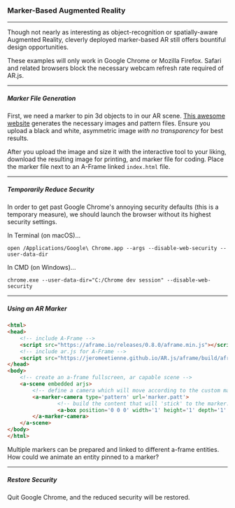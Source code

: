 ### Marker-Based Augmented Reality

-----

Though not nearly as interesting as object-recognition or spatially-aware Augmented Reality, cleverly deployed marker-based AR still offers bountiful design opportunities.

These examples will only work in Google Chrome or Mozilla Firefox. Safari and related browsers block the necessary webcam refresh rate required of AR.js.

-----

##### Marker File Generation

First, we need a marker to pin 3d objects to in our AR scene. [This awesome website](https://jeromeetienne.github.io/AR.js/three.js/examples/marker-training/examples/generator.html) generates the necessary images and pattern files. Ensure you upload a black and white, asymmetric image *with no transparency* for best results.

After you upload the image and size it with the interactive tool to your liking, download the resulting image for printing, and marker file for coding. Place the marker file next to an A-Frame linked `index.html` file.

-----

##### Temporarily Reduce Security


In order to get past Google Chrome's annoying security defaults (this is a temporary measure), we should launch the browser without its highest security settings.

In Terminal (on macOS)...

```
open /Applications/Google\ Chrome.app --args --disable-web-security --user-data-dir
```

In CMD (on Windows)...

```
chrome.exe --user-data-dir="C:/Chrome dev session" --disable-web-security
```

-----

##### Using an AR Marker


```html
<html>
<head>
	<!-- include A-Frame -->
	<script src="https://aframe.io/releases/0.8.0/aframe.min.js"></script>
	<!-- include ar.js for A-Frame -->
	<script src="https://jeromeetienne.github.io/AR.js/aframe/build/aframe-ar.js"></script>
</head>
<body>
	<!-- create an a-frame fullscreen, ar capable scene -->
	<a-scene embedded arjs>
		<!-- define a camera which will move according to the custom marker position -->
		<a-marker-camera type='pattern' url='marker.patt'>
				<!-- build the content that will 'stick' to the marker. All parameters are 'marker' units--> 
				<a-box position='0 0 0' width='1' height='1' depth='1' position='0 4 0' color='#0f0' opacity='.5'></a-box>
		</a-marker-camera>
	</a-scene>
</body>
</html>
```

Multiple markers can be prepared and linked to different a-frame entities. How could we animate an entity pinned to a marker?

-----

##### Restore Security

Quit Google Chrome, and the reduced security will be restored.
